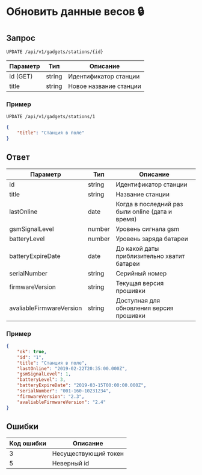 # Обновить данные весов :lock:

## Запрос

`UPDATE /api/v1/gadgets/stations/{id}`

| Параметр | Тип    | Описание               |
|----------|--------|------------------------|
| id (GET) | string | Идентификатор станции  |
| title    | string | Новое название станции |

### Пример
`UPDATE /api/v1/gadgets/stations/1`
```JSON
{
    "title": "Станция в поле"
}
```

## Ответ

| Параметр                 | Тип    | Описание                                         |
|--------------------------|--------|--------------------------------------------------|
| id                       | string | Идентификатор станции                            |
| title                    | string | Название станции                                 |
| lastOnline               | date   | Когда в последний раз были online (дата и время) |
| gsmSignalLevel           | number | Уровень сигнала gsm                              |
| batteryLevel             | number | Уровень заряда батареи                           |
| batteryExpireDate        | date   | До какой даты приблизительно хватит батареи      |
| serialNumber             | string | Серийный номер                                   |
| firmwareVersion          | string | Текущая версия прошивки                          |
| avaliableFirmwareVersion | string | Доступная для обновления версия прошивки         |

### Пример
```JSON
{
    "ok": true,
    "id": "1",
    "title": "Станция в поле",
    "lastOnline": "2019-02-22T20:35:00.000Z",
    "gsmSignalLevel": 1,
    "batteryLevel": 3,
    "batteryExpireDate": "2019-03-15T00:00:00.000Z",
    "serialNumber": "001-160-10231234",
    "firmwareVersion": "2.3",
    "avaliableFirmwareVersion": "2.4"
}
```

## Ошибки
| Код ошибки | Описание                               |
|------------|----------------------------------------|
| 3          | Несуществующий токен                   |
| 5          | Неверный id                            |
